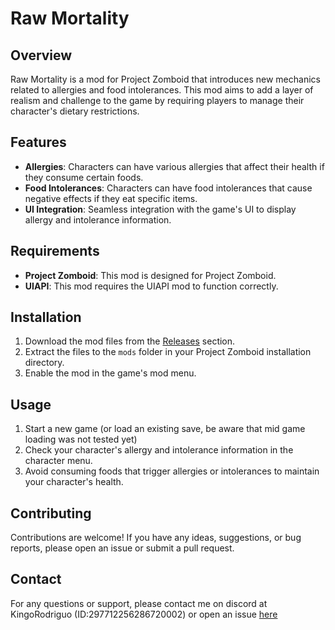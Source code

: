 # Raw Mortality

## Overview
Raw Mortality is a mod for Project Zomboid that introduces new mechanics related to allergies and food intolerances. This mod aims to add a layer of realism and challenge to the game by requiring players to manage their character's dietary restrictions.

## Features
- **Allergies**: Characters can have various allergies that affect their health if they consume certain foods.
- **Food Intolerances**: Characters can have food intolerances that cause negative effects if they eat specific items.
- **UI Integration**: Seamless integration with the game's UI to display allergy and intolerance information.

## Requirements
- **Project Zomboid**: This mod is designed for Project Zomboid.
- **UIAPI**: This mod requires the UIAPI mod to function correctly.

## Installation
1. Download the mod files from the [Releases](https://github.com/yourusername/raw-mortality/releases) section.
2. Extract the files to the `mods` folder in your Project Zomboid installation directory.
3. Enable the mod in the game's mod menu.

## Usage
1. Start a new game (or load an existing save, be aware that mid game loading was not tested yet)
2. Check your character's allergy and intolerance information in the character menu.
3. Avoid consuming foods that trigger allergies or intolerances to maintain your character's health.

## Contributing
Contributions are welcome! If you have any ideas, suggestions, or bug reports, please open an issue or submit a pull request.

## Contact
For any questions or support, please contact me on discord at KingoRodriguo (ID:297712256286720002) or open an issue [here](https://github.com/KingoRodriguo/RawMortality/issues) 

